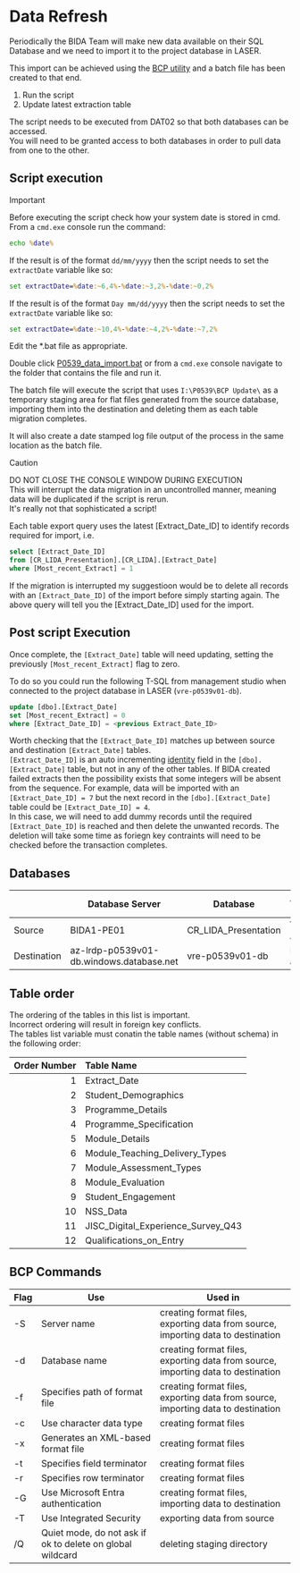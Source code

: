 # Data Refresh

Periodically the BIDA Team will make new data available on their SQL Database and we need to import it to the project database in LASER.  

This import can be achieved using the [BCP utility](https://learn.microsoft.com/en-us/sql/tools/bcp-utility?view=sql-server-ver17&tabs=windows) and a batch file has been created to that end.  

1. Run the script
2. Update latest extraction table

The script needs to be executed from DAT02 so that both databases can be accessed.  
You will need to be granted access to both databases in order to pull data from one to the other.  

## Script execution  

> [!IMPORTANT]  
> Before executing the script check how your system date is stored in cmd.  
> From a `cmd.exe` console run the command:  
> ```bat
> echo %date%
> ```
> If the result is of the format `dd/mm/yyyy` then the script needs to set the `extractDate` variable like so:
> ```bat
> set extractDate=%date:~6,4%-%date:~3,2%-%date:~0,2%
> ```
> If the result is of the format `Day mm/dd/yyyy` then the script needs to set the `extractDate` variable like so:
> ```bat
> set extractDate=%date:~10,4%-%date:~4,2%-%date:~7,2%
> ```
> Edit the *.bat file as appropriate.  

Double click [P0539_data_import.bat](P0539_data_import.bat) or from a `cmd.exe` console navigate to the folder that contains the file and run it.  

The batch file will execute the script that uses `I:\P0539\BCP Update\` as a temporary staging area for flat files generated from the source database, importing them into the destination and deleting them as each table migration completes.  

It will also create a date stamped log file output of the process in the same location as the batch file.  

> [!CAUTION]  
> DO NOT CLOSE THE CONSOLE WINDOW DURING EXECUTION  
> This will interrupt the data migration in an uncontrolled manner, meaning data will be duplicated if the script is rerun.  
> It's really not that sophisticated a script!  

Each table export query uses the latest [Extract_Date_ID] to identify records required for import, i.e.  
```sql
select [Extract_Date_ID]  
from [CR_LIDA_Presentation].[CR_LIDA].[Extract_Date]  
where [Most_recent_Extract] = 1  
```

If the migration is interrupted my suggestioon would be to delete all records with an `[Extract_Date_ID]` of the import before simply starting again. The above query will tell you the [Extract_Date_ID] used for the import.  

## Post script Execution  

Once complete, the `[Extract_Date]` table will need updating, setting the previously `[Most_recent_Extract]` flag to zero.  

To do so you could run the following T-SQL from management studio when connected to the project database in LASER (`vre-p0539v01-db`). 

```sql 
update [dbo].[Extract_Date]
set [Most_recent_Extract] = 0
where [Extract_Date_ID] = <previous Extract_Date_ID>
```

Worth checking that the `[Extract_Date_ID]` matches up between source and destination `[Extract_Date]` tables.  
`[Extract_Date_ID]` is an auto incrementing [identity](https://learn.microsoft.com/en-us/sql/t-sql/statements/create-table-transact-sql-identity-property) field in the `[dbo].[Extract_Date]` table, but not in any of the other tables. If BIDA created failed extracts then the possibility exists that some integers will be absent from the sequence. For example, data will be imported with an `[Extract_Date_ID] = 7` but the next record in the `[dbo].[Extract_Date]` table could be `[Extract_Date_ID] = 4`.  
In this case, we will need to add dummy records until the required `[Extract_Date_ID]` is reached and then delete the unwanted records. The deletion will take some time as foriegn key contraints will need to be checked before the transaction completes.  

## Databases
||Database Server|Database|Authentication type|Table Schema|
|---|---|---|---|---|
|Source|BIDA1-PE01|CR_LIDA_Presentation|Windows Authentication|CR_LIDA|
|Destination|az-lrdp-p0539v01-db.windows.database.net|vre-p0539v01-db|Microsoft Entra authentication|dbo|

## Table order

The ordering of the tables in this list is important.  
Incorrect ordering will result in foreign key conflicts.  
The tables list variable must conatin the table names (without schema) in the following order:  

|Order Number|Table Name|
|--:|:--|
|1|Extract_Date|
|2|Student_Demographics|
|3|Programme_Details|
|4|Programme_Specification|
|5|Module_Details|
|6|Module_Teaching_Delivery_Types|
|7|Module_Assessment_Types|
|8|Module_Evaluation|
|9|Student_Engagement|
|10|NSS_Data|
|11|JISC_Digital_Experience_Survey_Q43|
|12|Qualifications_on_Entry|

## BCP Commands

|Flag|Use|Used in|
|---|---|---|
|-S|Server name|creating format files, exporting data from source, importing data to destination|
|-d|Database name|creating format files, exporting data from source, importing data to destination|
|-f|Specifies path of format file|creating format files, exporting data from source, importing data to destination|
|-c|Use character data type|creating format files|
|-x|Generates an XML-based format file|creating format files|
|-t|Specifies field terminator|creating format files|
|-r|Specifies row terminator|creating format files|
|-G|Use Microsoft Entra authentication|creating format files, importing data to destination|
|-T|Use Integrated Security|exporting data from source|
|/Q|Quiet mode, do not ask if ok to delete on global wildcard|deleting staging directory|
